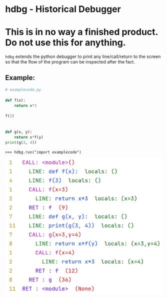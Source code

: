 # hdbg - Historical Debugger

# This is in no way a finished product. Do not use this for anything.

`hdbg` extends the python debugger to print any line/call/return
to the screen so that the flow of the program can be inspected
after the fact.

## Example:

```python
# examplecode.py

def f(x):
    return x*3

f(3)


def g(x, y):
    return x*f(y)
print(g(3, 4))

```

```
>>> hdbg.run("import examplecode")
```

![Example output](media/example_output.png)
